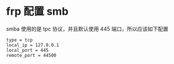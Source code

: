 # frp 配置 smb

smba 使用的是 tpc 协议，并且默认使用 445 端口，所以应该如下配置

```config
type = tcp
local_ip = 127.0.0.1
local_port = 445
remote_port = 44500
```
